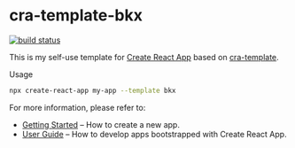 # cra-template-bkx

[![build status](https://img.shields.io/travis/com/bykenx/cra-template-bkx/master.svg?style=flat-square)](https://travis-ci.com/bykenx/cra-template-bkx)

This is my self-use template for [Create React App](https://github.com/facebook/create-react-app) based on [cra-template](https://github.com/facebook/create-react-app/tree/master/packages/cra-template).

Usage
```bash
npx create-react-app my-app --template bkx
```

For more information, please refer to:

- [Getting Started](https://create-react-app.dev/docs/getting-started) – How to create a new app.
- [User Guide](https://create-react-app.dev) – How to develop apps bootstrapped with Create React App.
